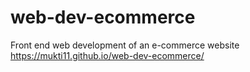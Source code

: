 # web-dev-ecommerce
Front end web development of an e-commerce website <br>
https://mukti11.github.io/web-dev-ecommerce/
